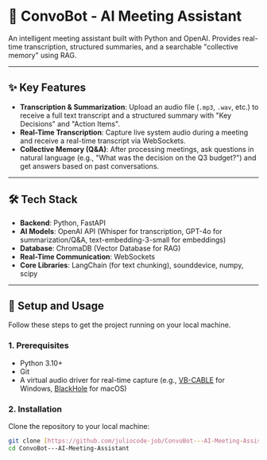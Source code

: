 # 🤖 ConvoBot - AI Meeting Assistant

An intelligent meeting assistant built with Python and OpenAI. Provides real-time transcription, structured summaries, and a searchable "collective memory" using RAG.

---

## ✨ Key Features

* **Transcription & Summarization**: Upload an audio file (`.mp3`, `.wav`, etc.) to receive a full text transcript and a structured summary with "Key Decisions" and "Action Items".
* **Real-Time Transcription**: Capture live system audio during a meeting and receive a real-time transcript via WebSockets.
* **Collective Memory (Q&A)**: After processing meetings, ask questions in natural language (e.g., "What was the decision on the Q3 budget?") and get answers based on past conversations.

---

## 🛠️ Tech Stack

* **Backend**: Python, FastAPI
* **AI Models**: OpenAI API (Whisper for transcription, GPT-4o for summarization/Q&A, text-embedding-3-small for embeddings)
* **Database**: ChromaDB (Vector Database for RAG)
* **Real-Time Communication**: WebSockets
* **Core Libraries**: LangChain (for text chunking), sounddevice, numpy, scipy

---

## 🚀 Setup and Usage

Follow these steps to get the project running on your local machine.

### 1. Prerequisites

* Python 3.10+
* Git
* A virtual audio driver for real-time capture (e.g., [VB-CABLE](https://vb-audio.com/Cable/) for Windows, [BlackHole](https://existential.audio/blackhole/) for macOS)

### 2. Installation

Clone the repository to your local machine:
```bash
git clone [https://github.com/juliocode-job/ConvoBot---AI-Meeting-Assistant.git](https://github.com/juliocode-job/ConvoBot---AI-Meeting-Assistant.git)
cd ConvoBot---AI-Meeting-Assistant